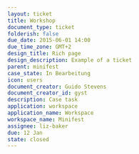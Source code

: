 ```yaml
---
layout: ticket
title: Workshop
document_type: ticket
folderish: false
due_date: 2015-06-01 14:00
due_time_zone: GMT+2
design_title: Rich page
design_description: Example of a ticket
parent: minifest
case_state: In Bearbeitung
icon: users
document_creator: Guido Stevens
document_creator_id: gyst
description: Case task
application: workspace
application_name: Workspace
workspace_name: Minifest
assignee: liz-baker
due: 12 Jan
state: closed
---
```

